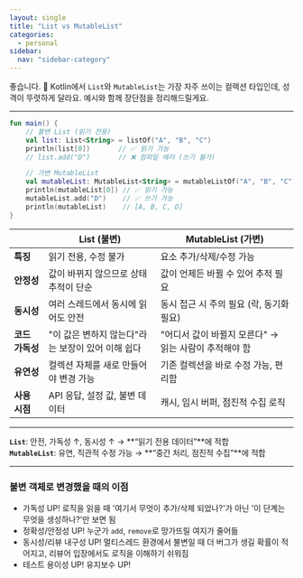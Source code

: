 ```yaml
---
layout: single
title: "List vs MutableList"
categories:
  - personal
sidebar:
  nav: "sidebar-category"
---
```


좋습니다. 🙂
Kotlin에서 `List`와 `MutableList`는 가장 자주 쓰이는 컬렉션 타입인데, 성격이 뚜렷하게 달라요. 예시와 함께 장단점을 정리해드릴게요.

---

```kotlin
fun main() {
    // 불변 List (읽기 전용)
    val list: List<String> = listOf("A", "B", "C")
    println(list[0])       // ✅ 읽기 가능
    // list.add("D")       // ❌ 컴파일 에러 (쓰기 불가)

    // 가변 MutableList
    val mutableList: MutableList<String> = mutableListOf("A", "B", "C")
    println(mutableList[0]) // ✅ 읽기 가능
    mutableList.add("D")    // ✅ 쓰기 가능
    println(mutableList)    // [A, B, C, D]
}
```


|          | List (불변)                     | MutableList (가변)                 |
| ---------- | ----------------------------- | -------------------------------- |
| **특징**     | 읽기 전용, 수정 불가                  | 요소 추가/삭제/수정 가능                   |
| **안정성**    | 값이 바뀌지 않으므로 상태 추적이 단순         | 값이 언제든 바뀔 수 있어 추적 필요             |
| **동시성**    | 여러 스레드에서 동시에 읽어도 안전           | 동시 접근 시 주의 필요 (락, 동기화 필요)        |
| **코드 가독성** | "이 값은 변하지 않는다"라는 보장이 있어 이해 쉽다 | "어디서 값이 바뀔지 모른다" → 읽는 사람이 추적해야 함 |
| **유연성**    | 컬렉션 자체를 새로 만들어야 변경 가능         | 기존 컬렉션을 바로 수정 가능, 편리함            |
| **사용 시점**  | API 응답, 설정 값, 불변 데이터          | 캐시, 임시 버퍼, 점진적 수집 로직             |

---

**`List`**: 안전, 가독성 ↑, 동시성 ↑ → \*\*“읽기 전용 데이터”\*\*에 적합<br />
**`MutableList`**: 유연, 직관적 수정 가능 → \*\*“중간 처리, 점진적 수집”\*\*에 적합

---

### 불변 객체로 변경했을 때의 이점
- 가독성 UP! 로직을 읽을 때 '여기서 무엇이 추가/삭제 되었나?'가 아닌 '이 단계는 무엇을 생성하나?'만 보면 됨
- 정확성/안정성 UP! 누군가 `add`, `remove`로 망가뜨릴 여지가 줄어듦
- 동시성/리뷰 내구성 UP! 멀티스레드 환경에서 불변일 때 더 버그가 생길 확률이 적어지고, 리뷰어 입장에서도 로직을 이해하기 쉬워짐
- 테스트 용이성 UP! 유지보수 UP! 
